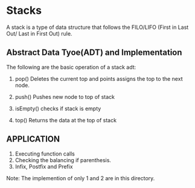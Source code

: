 # Stacks

A stack is a type of data structure that follows the FILO/LIFO (First in Last Out/ Last in First Out) rule. 

## Abstract Data Tyoe(ADT) and Implementation
The following are the basic operation of a stack adt:

1. pop()
Deletes the current top and points assigns the top to the next node.

2. push()
Pushes new node to top of stack

3. isEmpty()
checks if stack is empty

4. top()
Returns the data at the top of stack

## APPLICATION

1. Executing function  calls
2. Checking the balancing if parenthesis. 
2. Infix, Postfix and Prefix

Note: The implemention of only 1 and 2 are in this directory.